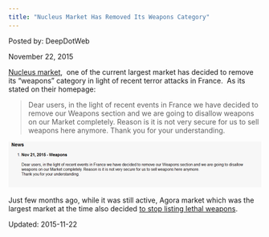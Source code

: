 ```yaml
---
title: "Nucleus Market Has Removed Its Weapons Category"
---
```


Posted by: DeepDotWeb 

<span>November 22, 2015</span>

<p><a href="#">Nucleus market</a>,  one of the current largest market has decided to remove its &#8220;weapons&#8221; category in light of recent terror attacks in France.  As its stated on their homepage:</p>
<blockquote><p>Dear users, in the light of recent events in France we have decided to remove our Weapons section and we are going to disallow weapons on our Market completely. Reason is it is not very secure for us to sell weapons here anymore. Thank you for your understanding.</p></blockquote>

<img src="/imgs/2015/11/nucleus1.png">

<p>Just few months ago, while it was still active, Agora market which was the largest market at the time also decided <a href="/2015/07/07/agora-market-to-stop-listing-lethal-weapons/">to stop listing lethal weapons</a>.</p>

Updated: 2015-11-22